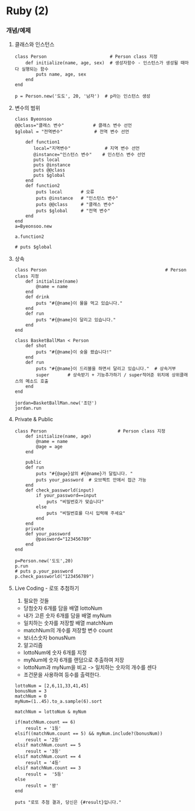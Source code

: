 # Ruby (2)

### 개념/예제


1. 클래스와 인스턴스
    ```
    class Person                        # Person class 지정
        def initialize(name, age, sex)  # 생성자함수 - 인스턴스가 생성될 때마다 실행되는 함수
            puts name, age, sex
        end
    end
    
    p = Person.new('도도', 20, '남자')  # p라는 인스턴스 생성
    ```
    
2. 변수의 범위  
    ```
    class Byeonsoo
    @@class="클래스 변수"           # 클래스 변수 선언
    $global = "전역변수"            # 전역 변수 선언
        
        def function1
           local="지역변수"             # 지역 변수 선언
           @instance="인스턴스 변수"    # 인스턴스 변수 선언
           puts local
           puts @instance
           puts @@class
           puts $global
        end
        def function2
            puts local       # 오류
            puts @instance   # "인스턴스 변수"
            puts @@class     # "클래스 변수"
            puts $global     # "전역 변수"
        end
    end
    a=Byeonsoo.new
    
    a.function2
    
    # puts $global
    ```

3. 상속  
    ```
    class Person                                             # Person class 지정
        def initialize(name)
            @name = name
        end
        def drink
            puts "#{@name}이 물을 먹고 있습니다."
        end
        def run
            puts "#{@name}이 달리고 있습니다."
        end
    end
        
    class BasketBallMan < Person
        def shot
            puts "#{@name}이 슛을 쐈습니다!"
        end
        def run
            puts "#{@name}이 드리블을 하면서 달리고 있습니다."  # 상속거부
            super       # 상속받기 + 기능추가하기 / super적어준 위치에 상위클래스의 메소드 호출
        end
    end
        
    jordan=BasketBallMan.new('조던')
    jordan.run
    ```

4. Private & Public
    ```
    class Person                           # Person class 지정
        def initialize(name, age)
            @name = name
            @age = age
        end
        
        public
        def run
            puts "#{@age}살의 #{@name}가 달립니다. "
            puts your_password  # 오브젝트 안에서 접근 가능 
        end
        def check_passworld(input)
            if your_password==input
                puts "비밀번호가 맞습니다"
            else
                puts "비밀번호를 다시 입력해 주세요"
            end
        end
        private
        def your_password
            @password="123456789"
        end
    end
    
    p=Person.new('도도',20)
    p.run
    # puts p.your_password
    p.check_passworld("123456789")
    ```

5. Live Coding - 로또 추첨하기  
    1) 필요한 것들  
    - 당첨숫자 6개를 담을 배열 lottoNum
    - 내가 고른 숫자 6개를 담을 배열 myNum
    - 일치하는 숫자를 저장할 배열 matchNum
    - matchNum의 개수를 저장할 변수 count
    - 보너스숫자 bonusNum  
     
    2) 알고리즘  
    - lottoNum에 숫자 6개를 지정
    - myNum에 숫자 6개를 랜덤으로 추출하여 저장
    - lottoNum과 myNum을 비교 -> 일치하는 숫자의 개수를 센다
    - 조건문을 사용하여 등수를 출력한다.
    
    ```
    lottoNum = [2,6,11,33,41,45]
    bonusNum = 3
    matchNum = 0
    myNum=(1..45).to_a.sample(6).sort
    
    matchNum = lottoNum & myNum
    
    if(matchNum.count == 6)
        result = '1등'
    elsif((matchNum.count == 5) && myNum.include?(bonusNum))
        result = '2등'
    elsif matchNum.count == 5 
        result = '3등'
    elsif matchNum.count == 4
        result = '4등'
    elsif matchNum.count == 3
        result =  '5등'
    else
        result = '꽝'
    end
    
    puts "로또 추첨 결과, 당신은 {#result}입니다."
    ```

